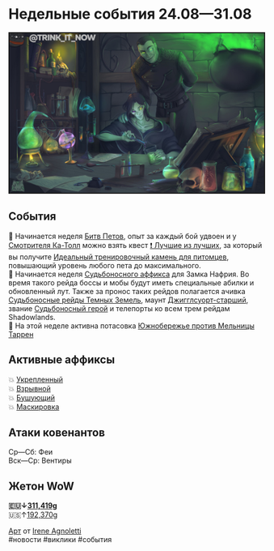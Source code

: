 # Недельные события 24.08—31.08

<html>
<center>
<img src=https://raw.githubusercontent.com/MagicalCow/TrinkIT-News/main/Assets/Weeklies/Weekly-34.jpg float=center border=2>
</center>  
</html>

## События
  📅 Начинается неделя [Битв Петов](https://ru.wowhead.com/pet-battle-bonus-event), опыт за каждый бой удвоен и у [Смотрителя Ка-Толл](https://ru.wowhead.com/npc=166307) можно взять квест [❗ Лучшие из лучших](https://ru.wowhead.com/quest=39042/), за который вы получите [Идеальный тренировочный камень для питомцев](https://ru.wowhead.com/item=122457/), повышающий уровень любого пета до максимального.  
  📅 Начинается неделя [Судьбоносного аффикса](https://github.com/MagicalCow/TrinkIT-News/blob/main/Sources/News/WH328061.md#%D0%B1%D0%BE%D1%81%D1%81%D1%8B-%D0%B7%D0%B0%D0%BC%D0%BA%D0%B0-%D0%BD%D0%B0%D1%84%D1%80%D0%B8%D1%8F) для Замка Нафрия. Во время такого рейда боссы и мобы будут иметь специальные абилки и обновленный лут. Также за пронос таких рейдов полагается ачивка [Судьбоносные рейды Темных Земель](https://ru.wowhead.com/achievement=15684/), маунт [Джигглсуорт-старший](https://ru.wowhead.com/item=190170/), звание [Судьбоносный герой](https://ru.wowhead.com/title=724/) и телепорты ко всем трем рейдам Shadowlands.  
  📅 На этой неделе активна потасовка [Южнобережье против Мельницы Таррен](https://ru.wowhead.com/event=662)  

## Активные аффиксы  
💥 <a href="https://ru.wowhead.com/affix=10">Укрепленный<a>  
💥 <a href="https://ru.wowhead.com/affix=11">Взрывной<a>  
💥 <a href="https://ru.wowhead.com/affix=124">Бушующий<a>  
💥 <a href="https://ru.wowhead.com/affix=131">Маскировка<a>  

## Атаки ковенантов
Ср—Сб: Феи  
Вск—Ср: Вентиры  

## Жетон WoW
**🇪🇺↓[311,419g](https://wowtokenprices.com/EU)**  
🇺🇸↑[192,370g](https://wowtokenprices.com/US)

[Арт](https://www.artstation.com/artwork/eJJA4w) от [Irene Agnoletti](https://www.artstation.com/gufydraws)  
#новости #виклики #события